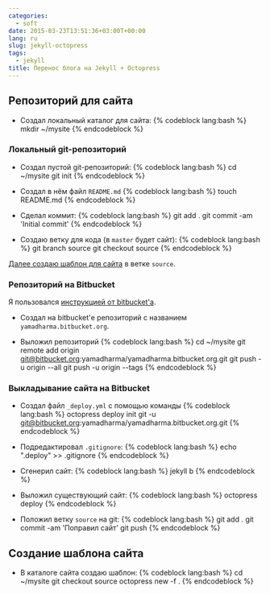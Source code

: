 ```yaml
---
categories:
  - soft
date: 2015-03-23T13:51:36+03:00T+00:00
lang: ru
slug: jekyll-octopress
tags:
  - jekyll
title: Перенос блога на Jekyll + Octopress
---
```



## Репозиторий для сайта ##

- Создал локальный каталог для сайта:
{% codeblock lang:bash %}
mkdir ~/mysite
{% endcodeblock %}

<!--more-->

### Локальный git-репозиторий ###

- Создал пустой git-репозиторий:
{% codeblock lang:bash %}
cd ~/mysite
git init
{% endcodeblock %}

- Создал в нём файл `README.md`
{% codeblock lang:bash %}
touch README.md
{% endcodeblock %}

- Сделал коммит:
{% codeblock lang:bash %}
git add .
git commit -am 'Initial commit'
{% endcodeblock %}

- Создаю ветку для кода (в `master` будет сайт):
{% codeblock lang:bash %}
git branch source
git checkout source
{% endcodeblock %}

[Далее создаю шаблон для сайта](#head_site-template-create) в ветке `source`.


### Репозиторий на Bitbucket ###

Я пользовался [инструкцией от bitbucket'а][website-on-bitbucket].

- Создал на bitbucket'е репозиторий с названием
`yamadharma.bitbucket.org`.

- Выложил репозиторий
{% codeblock lang:bash %}
cd ~/mysite
git remote add origin git@bitbucket.org:yamadharma/yamadharma.bitbucket.org.git
git push -u origin --all
git push -u origin --tags
{% endcodeblock %}

### Выкладывание сайта на Bitbucket ###

- Создал файл `_deploy.yml` с помощью команды
{% codeblock lang:bash %}
octopress deploy init git -u git@bitbucket.org:yamadharma/yamadharma.bitbucket.org.git
{% endcodeblock %}

- Подредактировал `.gitignore`:
{% codeblock lang:bash %}
echo ".deploy" >> .gitignore
{% endcodeblock %}

- Сгенерил сайт:
{% codeblock lang:bash %}
jekyll b
{% endcodeblock %}

- Выложил существующий сайт:
{% codeblock lang:bash %}
octopress deploy
{% endcodeblock %}

- Положил ветку `source` на git:
{% codeblock lang:bash %}
git add .
git commit -am 'Поправил сайт'
git push
{% endcodeblock %}

## <a name='head_site-template-create'></a> Создание шаблона сайта ##

- В каталоге сайта создаю шаблон:
{% codeblock lang:bash %}
cd ~/mysite
git checkout source
octopress new -f .
{% endcodeblock %}


[website-on-bitbucket]: https://confluence.atlassian.com/display/BITBUCKET/Publishing+a+Website+on+Bitbucket

